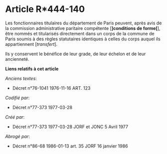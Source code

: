 # Article R*444-140

Les fonctionnaires titulaires du département de Paris peuvent, après avis de la commission administrative paritaire
compétente [**]conditions de forme[**], être nommés et titularisés directement dans un corps de la commune de Paris soumis à
des règles statutaires identiques à celles du corps auquel ils appartiennent [*transfert*].

Ils y conservent le bénéfice de leur grade, de leur échelon et de leur ancienneté.

**Liens relatifs à cet article**

_Anciens textes_:

  - Décret n°76-1041 1976-11-16 ART. 123

_Codifié par_:

  - Décret n°77-373 1977-03-28

_Créé par_:

  - Décret n°77-373 1977-03-28 JORF et JONC 5 Avril 1977

_Abrogé par_:

  - Décret n°86-68 1986-01-13 art. 35 JORF 16 janvier 1986
